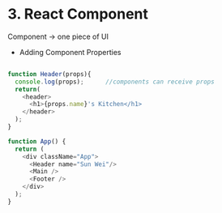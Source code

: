 # 3.  React Component

Component -&gt; one piece of UI



* Adding Component Properties 

```javascript

function Header(props){
  console.log(props);      //components can receive props
  return(
    <header>
      <h1>{props.name}'s Kitchen</h1>
    </header>
  );
}

function App() {
  return (
    <div className="App">
      <Header name="Sun Wei"/>
      <Main />
      <Footer />
    </div>
  );
}



```

